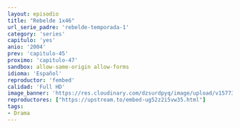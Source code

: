 ```yaml
---
layout: episodio
title: "Rebelde 1x46"
url_serie_padre: 'rebelde-temporada-1'
category: 'series'
capitulo: 'yes'
anio: '2004'
prev: 'capitulo-45'
proximo: 'capitulo-47'
sandbox: allow-same-origin allow-forms
idioma: 'Español'
reproductor: 'fembed'
calidad: 'Full HD'
image_banner: 'https://res.cloudinary.com/dzsurdpyq/image/upload/v1577313723/rebelde-temporada-1-min.jpg'
reproductores: ["https://upstream.to/embed-ug52z2i5vw35.html"]
tags:
- Drama
---
```












